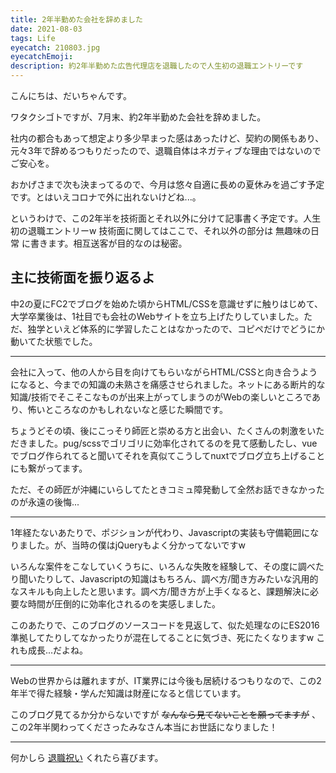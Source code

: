 ```yaml
---
title: 2年半勤めた会社を辞めました
date: 2021-08-03
tags: Life
eyecatch: 210803.jpg
eyecatchEmoji:
description: 約2年半勤めた広告代理店を退職したので人生初の退職エントリーです
---
```


こんにちは、だいちゃんです。

ワタクシゴトですが、7月末、約2年半勤めた会社を辞めました。

社内の都合もあって想定より多少早まった感はあったけど、契約の関係もあり、元々3年で辞めるつもりだったので、退職自体はネガティブな理由ではないのでご安心を。

おかげさまで次も決まってるので、今月は悠々自適に長めの夏休みを過ごす予定です。とはいえコロナで外に出れないけどね...。

というわけで、この2年半を技術面とそれ以外に分けて記事書く予定です。人生初の退職エントリーw 技術面に関してはここで、それ以外の部分は 無趣味の日常 に書きます。相互送客が目的なのは秘密。

## 主に技術面を振り返るよ

中2の夏にFC2でブログを始めた頃からHTML/CSSを意識せずに触りはじめて、大学卒業後は、1社目でも会社のWebサイトを立ち上げたりしていました。ただ、独学といえど体系的に学習したことはなかったので、コピペだけでどうにか動いてた状態でした。

---

会社に入って、他の人から目を向けてもらいながらHTML/CSSと向き合うようになると、今までの知識の未熟さを痛感させられました。ネットにある断片的な知識/技術でそこそこなものが出来上がってしまうのがWebの楽しいところであり、怖いところなのかもしれないなと感じた瞬間です。

ちょうどその頃、後にこっそり師匠と崇める方と出会い、たくさんの刺激をいただきました。pug/scssでゴリゴリに効率化されてるのを見て感動したし、vueでブログ作られてると聞いてそれを真似てこうしてnuxtでブログ立ち上げることにも繋がってます。

ただ、その師匠が沖縄にいらしてたときコミュ障発動して全然お話できなかったのが永遠の後悔...

---

1年経たないあたりで、ポジションが代わり、Javascriptの実装も守備範囲になりました。が、当時の僕はjQueryもよく分かってないですw

いろんな案件をこなしていくうちに、いろんな失敗を経験して、その度に調べたり聞いたりして、Javascriptの知識はもちろん、調べ方/聞き方みたいな汎用的なスキルも向上したと思います。調べ方/聞き方が上手くなると、課題解決に必要な時間が圧倒的に効率化されるのを実感しました。

このあたりで、このブログのソースコードを見返して、似た処理なのにES2016準拠してたりしてなかったりが混在してることに気づき、死にたくなりますw これも成長...だよね。

---

Webの世界からは離れますが、IT業界には今後も居続けるつもりなので、この2年半で得た経験・学んだ知識は財産になると信じています。

このブログ見てるか分からないですが ~~なんなら見てないことを願ってますが~~ 、この2年半関わってくださったみなさん本当にお世話になりました！

---

何かしら [退職祝い](https://www.amazon.jp/hz/wishlist/ls/3S78SPACY6TSJ?ref_=wl_share) くれたら喜びます。

